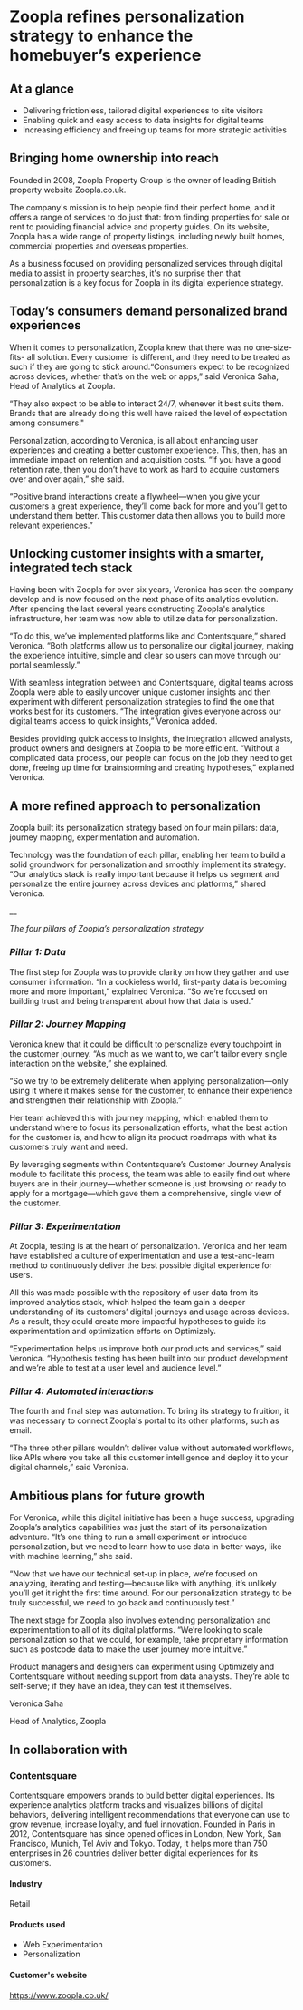 # Zoopla refines personalization strategy to enhance the homebuyer’s experience

## At a glance

- Delivering frictionless, tailored digital experiences to site visitors
- Enabling quick and easy access to data insights for digital teams
- Increasing efficiency and freeing up teams for more strategic activities

## **Bringing home ownership into reach**

Founded in 2008, Zoopla Property Group is the owner of leading British property
website Zoopla.co.uk.

The company's mission is to help people find their perfect home, and it offers a
range of services to do just that: from finding properties for sale or rent to
providing financial advice and property guides. On its website, Zoopla has a
wide range of property listings, including newly built homes, commercial
properties and overseas properties.

As a business focused on providing personalized services through digital media
to assist in property searches, it's no surprise then that personalization is a
key focus for Zoopla in its digital experience strategy.

## **Today’s consumers demand personalized brand experiences**

When it comes to personalization, Zoopla knew that there was no one-size-fits-
all solution. Every customer is different, and they need to be treated as such
if they are going to stick around.“Consumers expect to be recognized across
devices, whether that’s on the web or apps,” said Veronica Saha, Head of
Analytics at Zoopla.

“They also expect to be able to interact 24/7, whenever it best suits them.
Brands that are already doing this well have raised the level of expectation
among consumers."

Personalization, according to Veronica, is all about enhancing user experiences
and creating a better customer experience. This, then, has an immediate impact
on retention and acquisition costs. “If you have a good retention rate, then you
don’t have to work as hard to acquire customers over and over again,” she said.

“Positive brand interactions create a flywheel—when you give your customers a
great experience, they’ll come back for more and you’ll get to understand them
better. This customer data then allows you to build more relevant experiences.”

## **Unlocking customer insights with a smarter, integrated tech stack**

Having been with Zoopla for over six years, Veronica has seen the company
develop and is now focused on the next phase of its analytics evolution. After
spending the last several years constructing Zoopla's analytics infrastructure,
her team was now able to utilize data for personalization.

“To do this, we’ve implemented platforms like and Contentsquare,” shared
Veronica. “Both platforms allow us to personalize our digital journey, making
the experience intuitive, simple and clear so users can move through our portal
seamlessly.”

With seamless integration between and Contentsquare, digital teams across Zoopla
were able to easily uncover unique customer insights and then experiment with
different personalization strategies to find the one that works best for its
customers. “The integration gives everyone across our digital teams access to
quick insights,” Veronica added.

Besides providing quick access to insights, the integration allowed analysts,
product owners and designers at Zoopla to be more efficient. “Without a
complicated data process, our people can focus on the job they need to get done,
freeing up time for brainstorming and creating hypotheses,” explained Veronica.

## **A more refined approach to personalization**

Zoopla built its personalization strategy based on four main pillars: data,
journey mapping, experimentation and automation.

Technology was the foundation of each pillar, enabling her team to build a solid
groundwork for personalization and smoothly implement its strategy. “Our
analytics stack is really important because it helps us segment and personalize
the entire journey across devices and platforms,” shared Veronica.

\_\_

_The four pillars of Zoopla’s personalization strategy_

### **_Pillar 1: Data_**

The first step for Zoopla was to provide clarity on how they gather and use
consumer information. “In a cookieless world, first-party data is becoming more
and more important,” explained Veronica. “So we’re focused on building trust and
being transparent about how that data is used.”

### **_Pillar 2: Journey Mapping_**

Veronica knew that it could be difficult to personalize every touchpoint in the
customer journey. “As much as we want to, we can’t tailor every single
interaction on the website,” she explained.

“So we try to be extremely deliberate when applying personalization—only using
it where it makes sense for the customer, to enhance their experience and
strengthen their relationship with Zoopla.”

Her team achieved this with journey mapping, which enabled them to understand
where to focus its personalization efforts, what the best action for the
customer is, and how to align its product roadmaps with what its customers truly
want and need.

By leveraging segments within Contentsquare’s Customer Journey Analysis module
to facilitate this process, the team was able to easily find out where buyers
are in their journey—whether someone is just browsing or ready to apply for a
mortgage—which gave them a comprehensive, single view of the customer.

### **_Pillar 3: Experimentation_**

At Zoopla, testing is at the heart of personalization. Veronica and her team
have established a culture of experimentation and use a test-and-learn method to
continuously deliver the best possible digital experience for users.

All this was made possible with the repository of user data from its improved
analytics stack, which helped the team gain a deeper understanding of its
customers’ digital journeys and usage across devices. As a result, they could
create more impactful hypotheses to guide its experimentation and optimization
efforts on Optimizely.

“Experimentation helps us improve both our products and services,” said
Veronica. “Hypothesis testing has been built into our product development and
we’re able to test at a user level and audience level.”

### **_Pillar 4: Automated interactions_**

The fourth and final step was automation. To bring its strategy to fruition, it
was necessary to connect Zoopla's portal to its other platforms, such as email.

“The three other pillars wouldn’t deliver value without automated workflows,
like APIs where you take all this customer intelligence and deploy it to your
digital channels,” said Veronica.

## **Ambitious plans for future growth**

For Veronica, while this digital initiative has been a huge success, upgrading
Zoopla’s analytics capabilities was just the start of its personalization
adventure. “It’s one thing to run a small experiment or introduce
personalization, but we need to learn how to use data in better ways, like with
machine learning,” she said.

“Now that we have our technical set-up in place, we’re focused on analyzing,
iterating and testing—because like with anything, it’s unlikely you’ll get it
right the first time around. For our personalization strategy to be truly
successful, we need to go back and continuously test.”

The next stage for Zoopla also involves extending personalization and
experimentation to all of its digital platforms. “We’re looking to scale
personalization so that we could, for example, take proprietary information such
as postcode data to make the user journey more intuitive.”

Product managers and designers can experiment using Optimizely and Contentsquare
without needing support from data analysts. They’re able to self-serve; if they
have an idea, they can test it themselves.

Veronica Saha

Head of Analytics, Zoopla

## In collaboration with

### Contentsquare

Contentsquare empowers brands to build better digital experiences. Its
experience analytics platform tracks and visualizes billions of digital
behaviors, delivering intelligent recommendations that everyone can use to grow
revenue, increase loyalty, and fuel innovation. Founded in Paris in 2012,
Contentsquare has since opened offices in London, New York, San Francisco,
Munich, Tel Aviv and Tokyo. Today, it helps more than 750 enterprises in 26
countries deliver better digital experiences for its customers.

#### Industry

Retail

#### Products used

- Web Experimentation
- Personalization

#### Customer's website

https://www.zoopla.co.uk/

